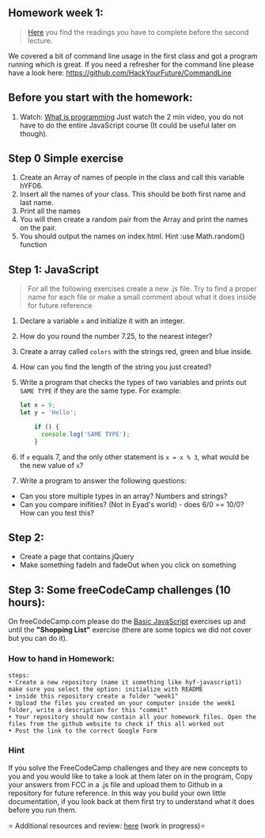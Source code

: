 ## Homework week 1:

> [Here](/Week1/README.md) you find the readings you have to complete before the second lecture.

We covered a bit of command line usage in the first class and got a program running which is great. If you need a refresher for the command line please have a look here: https://github.com/HackYourFuture/CommandLine

## Before you start with the homework:

1.  Watch: [What is programming](https://www.khanacademy.org/computing/computer-programming/programming/intro-to-programming/v/programming-intro) Just watch the 2 min video, you do not have to do the entire JavaScript course (It could be useful later on though). 

## Step 0 Simple exercise   
1. Create an Array of names of people in the class and call this variable hYF06.   
2. Insert all the names of your class. This should be both first name and last name. 
3. Print all the names
4. You will then create a random pair from the Array and print the names on the pair.    
5. You should output the names on index.html. Hint :use Math.random() function

## Step 1: JavaScript

> For all the following exercises create a new .js file. Try to find a proper name for each file or make a small comment about what it does inside for future reference

1.  Declare a variable `x` and initialize it with an integer.

2.  How do you round the number 7.25, to the nearest integer?

3.  Create a array called `colors` with the strings red, green and blue inside.

4.  How can you find the length of the string you just created?

5.  Write a program that checks the types of two variables and prints out `SAME TYPE` if they are the same type.
    For example:

    ```js
    let x = 9;
    let y = 'Hello';

        if () {
          console.log('SAME TYPE');
        }
    ```

6.  If `x` equals 7, and the only other statement is `x = x % 3`, what would be the new value of `x`?

7.  Write a program to answer the following questions:

* Can you store multiple types in an array? Numbers and strings?
* Can you compare inifities? (Not in Eyad's world) - does 6/0 == 10/0? How can you test this?

## Step 2:

* Create a page that contains jQuery
* Make something fadeIn and fadeOut when you click on something

## Step 3: **Some freeCodeCamp challenges (10 hours):**

On freeCodeCamp.com please do the [Basic JavaScript](https://www.freecodecamp.org/map#nested-collapseBasicJavaScript) exercises up and until the **"Shopping List"** exercise (there are some topics we did not cover but you can do it).

### How to hand in Homework:

```
steps:
• Create a new repository (name it something like hyf-javascript1) make sure you select the option: initialize with README
• inside this repository create a folder "week1"
• Upload the files you created on your computer inside the week1 folder, write a description for this "commit"
• Your repository should now contain all your homework files. Open the files from the github website to check if this all worked out
• Post the link to the correct Google Form
```

### Hint

If you solve the FreeCodeCamp challenges and they are new concepts to you and you would like to take a look at them later on in the program, Copy your answers from FCC in a .js file and upload them to Github in a repository for future reference. In this way you build your own little documentation, if you look back at them first try to understand what it does before you run them.

:star: Additional resources and review: [here](/Week1/REVIEW.md) (work in progress):star:
